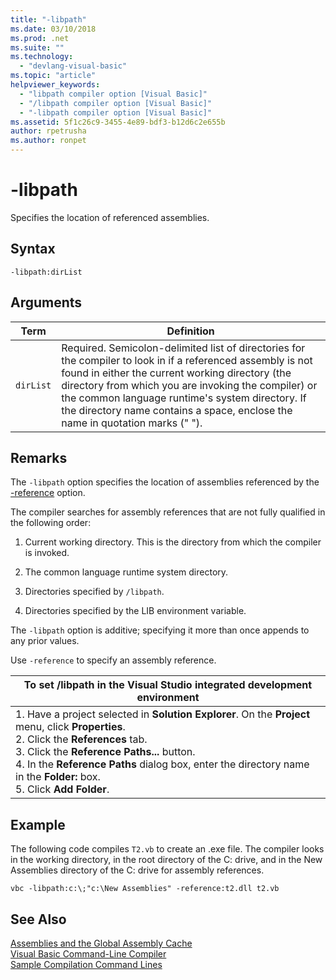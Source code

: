 ```yaml
---
title: "-libpath"
ms.date: 03/10/2018
ms.prod: .net
ms.suite: ""
ms.technology: 
  - "devlang-visual-basic"
ms.topic: "article"
helpviewer_keywords: 
  - "libpath compiler option [Visual Basic]"
  - "/libpath compiler option [Visual Basic]"
  - "-libpath compiler option [Visual Basic]"
ms.assetid: 5f1c26c9-3455-4e89-bdf3-b12d6c2e655b
author: rpetrusha
ms.author: ronpet
---
```

# -libpath
Specifies the location of referenced assemblies.  
  
## Syntax  
  
```  
-libpath:dirList  
```  
  
## Arguments  
  
|Term|Definition|  
|---|---|  
|`dirList`|Required. Semicolon-delimited list of directories for the compiler to look in if a referenced assembly is not found in either the current working directory (the directory from which you are invoking the compiler) or the common language runtime's system directory. If the directory name contains a space, enclose the name in quotation marks (" ").|  
  
## Remarks  
 The `-libpath` option specifies the location of assemblies referenced by the [-reference](../../../visual-basic/reference/command-line-compiler/reference.md) option.  
  
 The compiler searches for assembly references that are not fully qualified in the following order:  
  
1.  Current working directory. This is the directory from which the compiler is invoked.  
  
2.  The common language runtime system directory.  
  
3.  Directories specified by `/libpath`.  
  
4.  Directories specified by the LIB environment variable.  
  
 The `-libpath` option is additive; specifying it more than once appends to any prior values.  
  
 Use `-reference` to specify an assembly reference.  
  
|To set /libpath in the Visual Studio integrated development environment|  
|---|  
|1.  Have a project selected in **Solution Explorer**. On the **Project** menu, click **Properties**. <br />2.  Click the **References** tab.<br />3.  Click the **Reference Paths...** button.<br />4.  In the **Reference Paths** dialog box, enter the directory name in the **Folder:** box.<br />5.  Click **Add Folder**.|  
  
## Example  
 The following code compiles `T2.vb` to create an .exe file. The compiler looks in the working directory, in the root directory of the C: drive, and in the New Assemblies directory of the C: drive for assembly references.  
  
```console  
vbc -libpath:c:\;"c:\New Assemblies" -reference:t2.dll t2.vb  
```  
  
## See Also  
 [Assemblies and the Global Assembly Cache](../../../visual-basic/programming-guide/concepts/assemblies-gac/index.md)  
 [Visual Basic Command-Line Compiler](../../../visual-basic/reference/command-line-compiler/index.md)  
 [Sample Compilation Command Lines](../../../visual-basic/reference/command-line-compiler/sample-compilation-command-lines.md)
